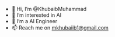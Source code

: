 - 👋 Hi, I’m @KhubaibMuhammad
- 👀 I’m interested in AI
- 🌱 I’m a AI Engineer
- 📫 Reach me on mkhubaiib1@gmail.com
